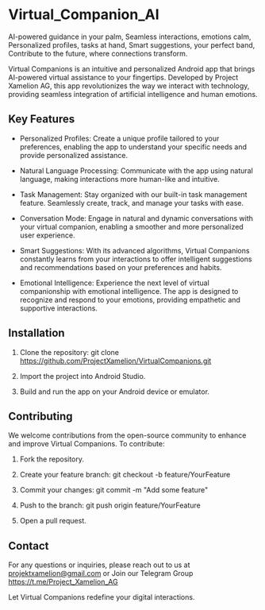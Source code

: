 # Virtual_Companion_AI
AI-powered guidance in your palm, Seamless interactions, emotions calm, Personalized profiles, tasks at hand, Smart suggestions, your perfect band, Contribute to the future, where connections transform.

Virtual Companions is an intuitive and personalized Android app that brings AI-powered virtual assistance to your fingertips. Developed by Project Xamelion AG, this app revolutionizes the way we interact with technology, providing seamless integration of artificial intelligence and human emotions.

## Key Features

- Personalized Profiles: Create a unique profile tailored to your preferences, enabling the app to understand your specific needs and provide personalized assistance.

- Natural Language Processing: Communicate with the app using natural language, making interactions more human-like and intuitive.

- Task Management: Stay organized with our built-in task management feature. Seamlessly create, track, and manage your tasks with ease.

- Conversation Mode: Engage in natural and dynamic conversations with your virtual companion, enabling a smoother and more personalized user experience.

- Smart Suggestions: With its advanced algorithms, Virtual Companions constantly learns from your interactions to offer intelligent suggestions and recommendations based on your preferences and habits.

- Emotional Intelligence: Experience the next level of virtual companionship with emotional intelligence. The app is designed to recognize and respond to your emotions, providing empathetic and supportive interactions.

## Installation

1. Clone the repository:
      git clone https://github.com/ProjectXamelion/VirtualCompanions.git
   

2. Import the project into Android Studio.

3. Build and run the app on your Android device or emulator.

## Contributing

We welcome contributions from the open-source community to enhance and improve Virtual Companions. To contribute:

1. Fork the repository.

2. Create your feature branch:
      git checkout -b feature/YourFeature
   

3. Commit your changes:
      git commit -m "Add some feature"
   

4. Push to the branch:
      git push origin feature/YourFeature
   

5. Open a pull request.

## Contact

For any questions or inquiries, please reach out to us at projektxamelion@gmail.com
or Join our Telegram Group https://t.me/Project_Xamelion_AG

Let Virtual Companions redefine your digital interactions.
